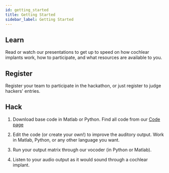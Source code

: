 ```yaml
---
id: getting_started
title: Getting Started
sidebar_label: Getting Started
---
```


## Learn

Read or watch our presentations to get up to speed on how cochlear implants work, how to participate, and what resources are available to you.

## Register

Register your team to participate in the hackathon, or just register to judge hackers' entries. 

## Hack

1. Download base code in Matlab or Python. Find all code from our [Code page](https://ci-hackathon.squarespace.com/code)

2. Edit the code (or create your own!) to improve the auditory output. Work in Matlab, Python, or any other language you want. 

3. Run your output matrix through our vocoder (in Python or Matlab).

3. Listen to your audio output as it would sound through a cochlear implant.
